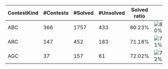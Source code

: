 | ContestKind | #Contests | #Solved | #Unsolved | Solved ratio | |
| - | - | - | - | - | - |
| ABC | 366 | 1757 | 433 | 80.23% | ![80%](https://progress-bar.xyz/80?title=Solved) |
| ARC | 147 | 452 | 183 | 71.18% | ![71%](https://progress-bar.xyz/71?title=Solved) |
| AGC | 37 | 157 | 61 | 72.02% | ![72%](https://progress-bar.xyz/72?title=Solved) |
